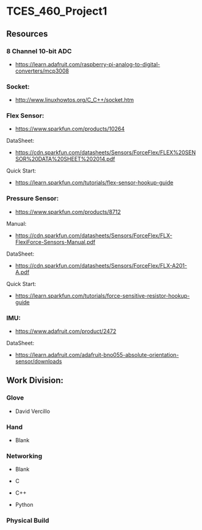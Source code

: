 # TCES_460_Project1


## Resources

### 8 Channel 10-bit ADC

* https://learn.adafruit.com/raspberry-pi-analog-to-digital-converters/mcp3008

### Socket:

* http://www.linuxhowtos.org/C_C++/socket.htm

### Flex Sensor:

* https://www.sparkfun.com/products/10264

DataSheet:

* https://cdn.sparkfun.com/datasheets/Sensors/ForceFlex/FLEX%20SENSOR%20DATA%20SHEET%202014.pdf

Quick Start:

* https://learn.sparkfun.com/tutorials/flex-sensor-hookup-guide

### Pressure Sensor:

* https://www.sparkfun.com/products/8712

Manual:

* https://cdn.sparkfun.com/datasheets/Sensors/ForceFlex/FLX-FlexiForce-Sensors-Manual.pdf

DataSheet:

* https://cdn.sparkfun.com/datasheets/Sensors/ForceFlex/FLX-A201-A.pdf

Quick Start:

* https://learn.sparkfun.com/tutorials/force-sensitive-resistor-hookup-guide

### IMU:

* https://www.adafruit.com/product/2472

DataSheet:

* https://learn.adafruit.com/adafruit-bno055-absolute-orientation-sensor/downloads

## Work Division:

### Glove

* David Vercillo

### Hand

* Blank

### Networking

* Blank

* C

* C++

* Python

### Physical Build

